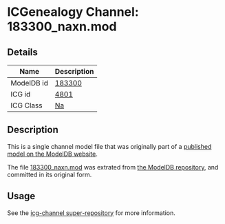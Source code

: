 # ICGenealogy Channel: 183300\_naxn.mod

## Details

Name | Description
---- | -----------
ModelDB id | [183300](http://senselab.med.yale.edu/ModelDB/ShowModel.cshtml?model=183300)
ICG id | [4801](http://icg.neurotheory.ox.ac.uk/channels/2/4801)
ICG Class | [Na](http://icg.neurotheory.ox.ac.uk/channels/2)

## Description

This is a single channel model file that was originally part of a [published model on the ModelDB website](http://senselab.med.yale.edu/mModelDB/ShowModel.cshtml?model=183300).

The file [183300\_naxn.mod](183300_naxn.mod) was extrated from [the ModelDB repository](http://senselab.med.yale.edu/ModelDB/ShowModel.cshtml?model=183300), and committed in its original form.

## Usage

See the [icg-channel super-repository](https://github.com/icgenealogy/icg-channels) for more information.